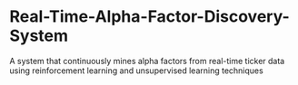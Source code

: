 # Real-Time-Alpha-Factor-Discovery-System
A system that continuously mines alpha factors from real-time ticker data using reinforcement learning and unsupervised learning techniques
